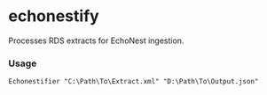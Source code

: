 echonestify
===========

Processes RDS extracts for EchoNest ingestion.

### Usage

    Echonestifier "C:\Path\To\Extract.xml" "D:\Path\To\Output.json"

